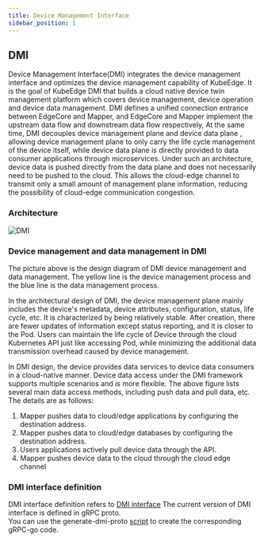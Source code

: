 ```yaml
---
title: Device Management Interface
sidebar_position: 1
---
```


## DMI
Device Management Interface(DMI) integrates the device management interface and optimizes the device management capability of KubeEdge. 
It is the goal of KubeEdge DMI that builds a cloud native device twin management platform which covers device management, device operation and device data management.
DMI defines a unified connection entrance between EdgeCore and Mapper, and EdgeCore and Mapper implement the upstream data flow and downstream data flow respectively,
At the same time, DMI decouples device management plane and device data plane , allowing device management plane to only carry the life cycle 
management of the device itself, while device data plane is directly provided to data consumer applications through microservices.
Under such an architecture, device data is pushed directly from the data plane and does not necessarily need to be pushed to the cloud. 
This allows the cloud-edge channel to transmit only a small amount of management plane information, reducing the possibility of cloud-edge communication congestion.


### Architecture
![DMI](/img/device/DMI.png)

### Device management and data management in DMI
The picture above is the design diagram of DMI device management and data management. The yellow line is the 
device management process and the blue line is the data management process.

In the architectural design of DMI, the device management plane mainly includes the device's metadata, 
device attributes, configuration, status, life cycle, etc. It is characterized by being relatively stable. 
After creation, there are fewer updates of information except status reporting, and it is closer to the Pod. 
Users can maintain the life cycle of Device through the cloud Kubernetes API just like accessing Pod, while minimizing the additional data transmission overhead caused by 
device management.

In DMI design, the device provides data services to device data consumers in a cloud-native manner. Device data access under 
the DMI framework supports multiple scenarios and is more flexible. The above figure lists several main data access 
methods, including push data and pull data, etc. The details are as follows:
1. Mapper pushes data to cloud/edge applications by configuring the destination address.
2. Mapper pushes data to cloud/edge databases by configuring the destination address.
3. Users applications actively pull device data through the API.
4. Mapper pushes device data to the cloud through the cloud edge channel

### DMI interface definition
DMI interface definition refers to [DMI interface](https://github.com/kubeedge/kubeedge/blob/master/pkg/apis/dmi/services.go)
The current version of DMI interface is defined in gRPC proto.  
You can use the generate-dmi-proto [script](https://github.com/kubeedge/kubeedge/blob/master/hack/generate-dmi-proto.sh) to create the corresponding gRPC-go code.